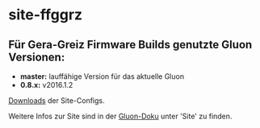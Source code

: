 # site-ffggrz

## Für Gera-Greiz Firmware Builds genutzte Gluon Versionen:

- __master:__ lauffähige Version für das aktuelle Gluon
- __0.8.x:__ v2016.1.2

[Downloads](https://github.com/ffggrz/site-ffggrz/releases) der Site-Configs.

Weitere Infos zur Site sind in der [Gluon-Doku](http://gluon.readthedocs.org/) unter 'Site' zu finden.
